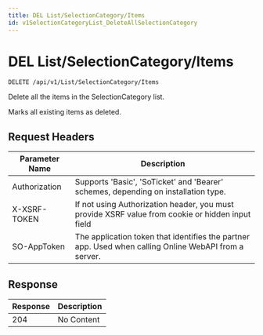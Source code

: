 ```yaml
---
title: DEL List/SelectionCategory/Items
id: v1SelectionCategoryList_DeleteAllSelectionCategory
---
```


# DEL List/SelectionCategory/Items

```http
DELETE /api/v1/List/SelectionCategory/Items
```

Delete all the items in the SelectionCategory list.

Marks all existing items as deleted.






## Request Headers

| Parameter Name | Description |
|----------------|-------------|
| Authorization  | Supports 'Basic', 'SoTicket' and 'Bearer' schemes, depending on installation type. |
| X-XSRF-TOKEN   | If not using Authorization header, you must provide XSRF value from cookie or hidden input field |
| SO-AppToken | The application token that identifies the partner app. Used when calling Online WebAPI from a server. |


## Response


| Response | Description |
|----------------|-------------|
| 204 | No Content |